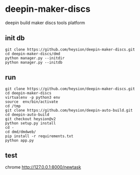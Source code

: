 # deepin-maker-discs
deepin build  maker discs tools  platform

## init db
```
git clone https://github.com/heysion/deepin-maker-discs.git
cd deepin-maker-discs/dmd
python manager.py --initdir
python manager.py --initdb
```

## run

```
git clone https://github.com/heysion/deepin-maker-discs.git
cd deepin-maker-discs
virtualenv -p python3 env
source  env/bin/activate
cd /tmp
git clone https://github.com/heysion/deepin-auto-build.git
cd deepin-auto-build
git checkout heysion@v2
python setup.py install
cd -
cd dmd/dmdweb/
pip install -r requirements.txt
python app.py
```

## test

chrome http://127.0.0.1:8000/newtask

